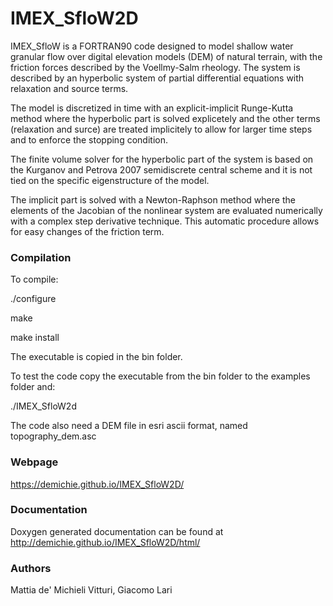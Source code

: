 # IMEX_SfloW2D
IMEX_SfloW is a FORTRAN90 code designed to model shallow water granular flow over digital elevation models (DEM) of natural terrain, with the friction forces described by the Voellmy-Salm rheology. The system is described by an hyperbolic system of partial differential equations with relaxation and source terms.

The model is discretized in time with an explicit-implicit Runge-Kutta method where the hyperbolic part is solved explicetely and the other terms (relaxation and surce) are treated implicitely to allow for larger time steps and to enforce the stopping condition.

The finite volume solver for the hyperbolic part of the system is based on the Kurganov and Petrova 2007 semidiscrete central scheme and it is not tied on the specific eigenstructure of the model.

The implicit part is solved with a Newton-Raphson method where the elements of the Jacobian of the nonlinear system are evaluated numerically with a complex step derivative technique. This automatic procedure allows for easy changes of the friction term.


### Compilation

To compile:

./configure

make

make install



The executable is copied in the bin folder.

To test the code copy the executable from the bin folder to the examples folder and:

./IMEX_SfloW2d

The code also need a DEM file in esri ascii format, named topography_dem.asc

### Webpage

https://demichie.github.io/IMEX_SfloW2D/

### Documentation

Doxygen generated documentation can be found at http://demichie.github.io/IMEX_SfloW2D/html/

### Authors

Mattia de' Michieli Vitturi, Giacomo Lari

